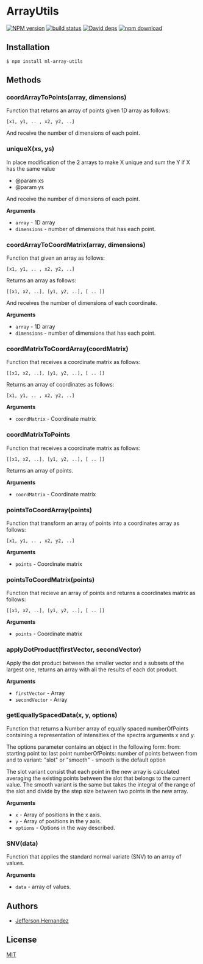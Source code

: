 # ArrayUtils

  [![NPM version][npm-image]][npm-url]
  [![build status][travis-image]][travis-url]
  [![David deps][david-image]][david-url]
  [![npm download][download-image]][download-url]

## Installation

`$ npm install ml-array-utils`

## Methods

### coordArrayToPoints(array, dimensions) 

Function that returns an array of points given 1D array as follows:

`[x1, y1, .. , x2, y2, ..]`

And receive the number of dimensions of each point.

### uniqueX(xs, ys)

In place modification of the 2 arrays to make X unique and sum the Y if X has the same value

 * @param xs
 * @param ys

And receive the number of dimensions of each point.


__Arguments__

* `array` - 1D array
* `dimensions` - number of dimensions that has each point.

### coordArrayToCoordMatrix(array, dimensions) 

Function that given an array as follows:

`[x1, y1, .. , x2, y2, ..]`

Returns an array as follows:

`[[x1, x2, ..], [y1, y2, ..], [ .. ]]`

And receives the number of dimensions of each coordinate.

__Arguments__

* `array` - 1D array
* `dimensions` - number of dimensions that has each point.

### coordMatrixToCoordArray(coordMatrix)

Function that receives a coordinate matrix as follows:

`[[x1, x2, ..], [y1, y2, ..], [ .. ]]`

Returns an array of coordinates as follows:

`[x1, y1, .. , x2, y2, ..]`

__Arguments__

* `coordMatrix` - Coordinate matrix

### coordMatrixToPoints

Function that receives a coordinate matrix as follows:

`[[x1, x2, ..], [y1, y2, ..], [ .. ]]`

Returns an array of points.

__Arguments__

* `coordMatrix` - Coordinate matrix

### pointsToCoordArray(points)

Function that transform an array of points into a coordinates array as follows:

`[x1, y1, .. , x2, y2, ..]`

__Arguments__

* `points` - Coordinate matrix

### pointsToCoordMatrix(points)

Function that recieve an array of points and returns a coordinates matrix as follows:

`[[x1, x2, ..], [y1, y2, ..], [ .. ]]`

__Arguments__

* `points` - Coordinate matrix

### applyDotProduct(firstVector, secondVector)

Apply the dot product between the smaller vector and a subsets of the
largest one, returns an array with all the results of each dot product.

__Arguments__

* `firstVector` - Array
* `secondVector` - Array

### getEquallySpacedData(x, y, options)

Function that returns a Number array of equally spaced numberOfPoints
containing a representation of intensities of the spectra arguments x
and y.

The options parameter contains an object in the following form:
from: starting point
to: last point
numberOfPoints: number of points between from and to
variant: "slot" or "smooth" - smooth is the default option

The slot variant consist that each point in the new array is calculated
averaging the existing points between the slot that belongs to the current
value. The smooth variant is the same but takes the integral of the range
of the slot and divide by the step size between two points in the new array.

__Arguments__

* `x` - Array of positions in the x axis.
* `y` - Array of positions in the y axis.
* `options` - Options in the way described.

### SNV(data)

Function that applies the standard normal variate (SNV) to an array of values.

__Arguments__

* `data` - array of values.

## Authors

- [Jefferson Hernandez](https://github.com/JeffersonH44)

## License

[MIT](./LICENSE)
  
[npm-image]: https://img.shields.io/npm/v/ml-array-utils.svg?style=flat-square
[npm-url]: https://npmjs.org/package/ml-array-utils
[travis-image]: https://img.shields.io/travis/mljs/array-utils/master.svg?style=flat-square
[travis-url]: https://travis-ci.org/mljs/array-utils
[david-image]: https://img.shields.io/david/mljs/array-utils.svg?style=flat-square
[david-url]: https://david-dm.org/mljs/array-utils
[download-image]: https://img.shields.io/npm/dm/ml-array-utils.svg?style=flat-square
[download-url]: https://npmjs.org/package/ml-array-utils
